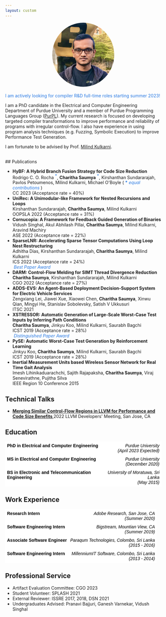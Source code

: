 ```yaml
---
layout: custom
---
```


<!--<img class="profile-picture" src="charitha.jpg">-->
<div style="text-align:center">
<img  src="charitha4.jpg" alt="Poster" style="border-radius:50%" width="200"/>  <br/>
</div>
<br/>
<span style="color:#2a7ae2">I am actively looking for compiler R&D full-time roles starting summer 2023!</span>

I am a PhD candidate in the Electrical and Computer Engineering Department of Purdue University and a member of Purdue Programming Languages Group ([PurPL](https://purduepl.github.io/)). My current research is focused on developing targeted compiler transformations to improve performance and reliability of programs with irregular control-flow. 
I also have experience in using program analysis techniques (e.g. Fuzzing, Symbolic Execution) to improve Performance Test Generation. 

I am fortunate to be advised by Prof. [Milind Kulkarni](https://engineering.purdue.edu/~milind/). 
<!-- </div> -->
<br/>
<!--Have a look at my blog [here](blog).-->
## Publications

+ **HyBF: A Hybrid Branch Fusion Strategy for Code Size Reduction** <br/>
  Rodrigo C. O. Rocha<span style="color:#2a7ae2">&nbsp;<sup>**\***</sup></span>, **Charitha Saumya**<span style="color:#2a7ae2">&nbsp;<sup>**\***</sup></span>, Kirshanthan Sundararajah, Pavlos Petoumenos, Milind Kulkarni, Michael O'Boyle (<span style="color:#2a7ae2">&nbsp;**\*** _equal contributions_</span> )  <br/>
  CC 2023 (Acceptance rate = 40%)
  <a href="{% link files/hybf_cc23.pdf %}" target="_blank"><i class="far fa-file-pdf fa-1x" style="color:black;"></i></a>
  <a href="{% link files/hybf_cc23_slides.pdf %}" target="_blank"><i class="far fa-file-powerpoint fa-1x" style="color:black;"></i></a>
  <a href="https://github.com/charitha22/hybf-cc23-artifact" target="_blank"><i class="fa fa-github fa-1x" style="color:black;"></i></a>
  <!-- <a href="https://dl.acm.org/doi/10.1145/3563333" target="_blank"><i class="far fa-file-pdf fa-1x" style="color:black;"></i></a> -->
+ **UniRec: A Unimodular-like Framework for Nested Recursions and Loops** <br/>
  Kirshanthan Sundararajah, **Charitha Saumya**, Milind Kulkarni  <br/>
  OOPSLA 2022 (Acceptance rate = 31%)
  <a href="https://dl.acm.org/doi/10.1145/3563333" target="_blank"><i class="far fa-file-pdf fa-1x" style="color:black;"></i></a>
+ **Cornucopia: A Framework for Feedback Guided Generation of Binaries** <br/>
  Vidush Singhal, Akul Abhilash Pillai, **Charitha Saumya**, Milind Kulkarni, Aravind Machiry  <br/>
  ASE 2022 (Acceptance rate = 22%) 
  <a href="https://arxiv.org/pdf/2209.06694.pdf" target="_blank"><i class="far fa-file-pdf fa-1x" style="color:black;"></i></a>
+ **SparseLNR: Accelerating Sparse Tensor Computations Using Loop Nest Restructuring** <br/>
    Adhitha Dias, Kirshanthan Sundararajah, **Charitha Saumya**, Milind Kulkarni  <br/>
  ICS 2022 (Acceptance rate = 24%) 
  <a href="https://dl.acm.org/doi/10.1145/3524059.3532386" target="_blank"><i class="far fa-file-pdf fa-1x" style="color:black;"></i></a>
  <a href="https://github.com/adhithadias/SparseLNR" target="_blank"><i class="fa fa-github fa-1x" style="color:black;"></i></a>
  <a href="https://www.youtube.com/watch?v=TGGrjp3c2-U&t=3s" target="_blank"><i class="fa fa-youtube fa-1x" style="color:black;"></i></a>
  <br/>
  <i class="fa fa-award fa-1x" style="color:#2a7ae2"></i>
  <span style="color:#2a7ae2">&nbsp;*Best Paper Award*</span>
+ **DARM: Control-Flow Melding for SIMT Thread Divergence Reduction** <br/>
    **Charitha Saumya**, Kirshanthan Sundararajah, Milind Kulkarni <br/>
    CGO 2022 (Acceptance rate = 27%) 
    <a href="{% link files/cgo22.pdf %}" target="_blank"><i class="far fa-file-pdf fa-1x" style="color:black;"></i></a>
    <a href="{% link files/cgo22_slides.pdf %}" target="_blank"><i class="far fa-file-powerpoint fa-1x" style="color:black;"></i></a>
    <a href="https://github.com/charitha22/cgo22ae-darm-benchmarks" target="_blank"><i class="fa fa-github fa-1x" style="color:black;"></i></a>
    <a href="https://www.youtube.com/watch?v=hBhjPZEgNmY" target="_blank"><i class="fa fa-youtube fa-1x" style="color:black;"></i></a>
    <!--\[[extended version](https://arxiv.org/abs/2107.05681)\]-->
+ **ADDS-EVS: An Agent-Based Deployment Decision-Support System for Electric Vehicle Services** <br/>
    Zengxiang Lei, Jiawei Xue, Xiaowei Chen, **Charitha Saumya**, Xinwu Qian, Mingyi He, Stanislav Sobolevsky, Satish V Ukkusuri <br/>
    ITSC 2021
    <a href="https://ieeexplore.ieee.org/abstract/document/9564435" target="_blank"><i class="far fa-file-pdf fa-1x" style="color:black;"></i></a>
+ **XSTRESSOR: Automatic Generation of Large-Scale Worst-Case Test Inputs by Inferring Path Conditions** <br/>
   **Charitha Saumya**, Jinkyu Koo, Milind Kulkarni, Saurabh Bagchi <br/>
   ICST 2019 (Acceptance rate = 28%)
    <a href="https://ieeexplore.ieee.org/document/8730162" target="_blank"><i class="far fa-file-pdf fa-1x" style="color:black;"></i></a> 
    <a href="{% link files/ICST19_xstressor_slides.pdf %}" target="_blank"><i class="far fa-file-powerpoint fa-1x" style="color:black;"></i></a> 
    <a href="https://github.com/charitha22/XSTRESSOR" target="_blank"><i class="fa fa-github fa-1x" style="color:black;"></i></a>
    <br/>
    <i class="fa fa-award fa-1x" style="color:#2a7ae2"></i>
    <span style="color:#2a7ae2">&nbsp;*Distinguished Paper Award*</span>
+ **PySE: Automatic Worst-Case Test Generation by Reinforcement Learning** <br/>
   Jinkyu Koo, **Charitha Saumya**, Milind Kulkarni, Saurabh Bagchi <br/>
   ICST 2019 (Acceptance rate = 28%) 
    <a href="https://ieeexplore.ieee.org/document/8730198" target="_blank"><i class="far fa-file-pdf fa-1x" style="color:black;"></i></a>
    <a href="{% link files/ICST19_pyse_slides.pdf %}" target="_blank"><i class="far fa-file-powerpoint fa-1.5x" style="color:black;"></i></a>
+ **Inertial Measurement Units based Wireless Sensor Network for Real Time Gait Analysis** <br/>
   Imesh Lihinikaduarachchi, Sajith Rajapaksha, **Charitha Saumya**, Viraj Senevirathne,  Pujitha Silva <br/>
   IEEE Region 10 Conference 2015
    <a href="https://ieeexplore.ieee.org/document/7372999" target="_blank"><i class="far fa-file-pdf fa-1x" style="color:black;"></i></a>

## Technical Talks 

+  <a href="https://www.youtube.com/watch?v=iGbdcItU0F8&list=PL_R5A0lGi1ACZDCQw533fo2dBljmOqIYx&index=20" target="_blank"> <b> Merging Similar Control-Flow Regions in LLVM for Performance and Code Size Benefits </b></a>
2022 LLVM Developers' Meeting, San Jose, CA  <br/>
   

## Education

<style type="text/css">
.tg  {border-collapse:collapse;border-spacing:0;}
.tg td{border-color:black;border-style:solid;border-width:1px;font-family:Arial, sans-serif;font-size:14px;
  overflow:hidden;padding:5px 5px;word-break:normal;}
.tg th{border-color:black;border-style:solid;border-width:1px;font-family:Arial, sans-serif;font-size:14px;
  font-weight:normal;overflow:hidden;padding:5px 5px;word-break:normal;}
.tg .tg-eo1f{background-color:#ffffff;border-color:#ffffff;color:#000000;font-family:Arial, Helvetica, sans-serif !important;;
  font-weight:bold;text-align:left;vertical-align:top}
.tg .tg-gs09{background-color:#ffffff;border-color:#ffffff;color:#000000;font-style:italic;text-align:right;vertical-align:top}
</style>
<table class="tg">
<thead>
  <tr>
    <th class="tg-eo1f">PhD in Electrical and Computer Engineering</th>
    <th class="tg-gs09">Purdue University <br>(April 2023 Expected)</th>
  </tr>
</thead>
<tbody>
  <tr>
    <td class="tg-eo1f">MS in Electrical and Computer Engineering</td>
    <td class="tg-gs09">Purdue University <br>(December 2020)</td>
  </tr>
  <tr>
    <td class="tg-eo1f"><span style="font-weight:bold">BS in Electronic and Telecommunication Engineering</span></td>
    <td class="tg-gs09">University of Moratuwa, Sri Lanka <br>(May 2015)</td>
  </tr>
</tbody>
</table>

## Work Experience

<style type="text/css">
.tg  {border-collapse:collapse;border-spacing:0;}
.tg td{border-color:black;border-style:solid;border-width:1px;font-family:Arial, sans-serif;font-size:14px;
  overflow:hidden;padding:5px 5px;word-break:normal;}
.tg th{border-color:black;border-style:solid;border-width:1px;font-family:Arial, sans-serif;font-size:14px;
  font-weight:normal;overflow:hidden;padding:5px 5px;word-break:normal;}
.tg .tg-eo1f{background-color:#ffffff;border-color:#ffffff;color:#000000;font-family:Arial, Helvetica, sans-serif !important;;
  font-weight:bold;text-align:left;vertical-align:top}
.tg .tg-gs09{background-color:#ffffff;border-color:#ffffff;color:#000000;font-style:italic;text-align:right;vertical-align:top}
</style>
<table class="tg">
<thead>
  <tr>
    <th class="tg-eo1f">Research Intern</th>
    <th class="tg-gs09">Adobe Research, San Jose, CA <br>(Summer 2020)</th>
  </tr>
</thead>
<tbody>
  <tr>
    <td class="tg-eo1f">Software Engineering Intern</td>
    <td class="tg-gs09">Bigstream, Mountian View, CA <br>(Summer 2019)</td>
  </tr>
  <tr>
    <td class="tg-eo1f">Associate Software Engineer</td>
    <td class="tg-gs09">Paraqum Technologies, Colombo, Sri Lanka <br>(2015 - 2016)</td>
  </tr>
  <tr>
    <td class="tg-eo1f">Software Engineering Intern</td>
    <td class="tg-gs09">MillenniumIT Software, Colombo, Sri Lanka <br>(2013 - 2014)</td>
  </tr>
</tbody>
</table>

## Professional Service

* Artifact Evaluation Committee: CGO 2023
* Student Volunteer: SPLASH 2021
* External Reviewer: ISSRE 2017, 2018, DSN 2021
* Undergraduates Advised: Pranavi Bajjuri, Ganesh Varnekar, Vidush Singhal

